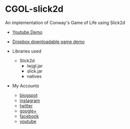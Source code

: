 # CGOL-slick2d
An implementation of Conway's Game of Life using Slick2d

* [Youtube Demo](https://www.youtube.com/watch?v=C1uqme3GqoY)
* [Dropbox downloadable game demo](https://www.dropbox.com/sh/4kep6shlgxjxsns/AAAYGEH1MTJY2mnRGlEXeVsQa?dl=0) 

* Libraries used
  * Slick2d   
    * lwjgl.jar
    * slick.jar
    * natives
 
* My Accounts 
  * [blogspot](http://doppelgunner.blogspot.com/)
  * [instagram](https://www.instagram.com/doppelgunner/)
  * [twitter](https://twitter.com/doppelgunner)
  * [google+](https://plus.google.com/u/0/111975005561843752356/posts)
  * [facebook](https://www.facebook.com/doppelgunner)
  * [youtube](https://www.youtube.com/channel/UCjd_DY1LawVuZuLteDbVabQ)
